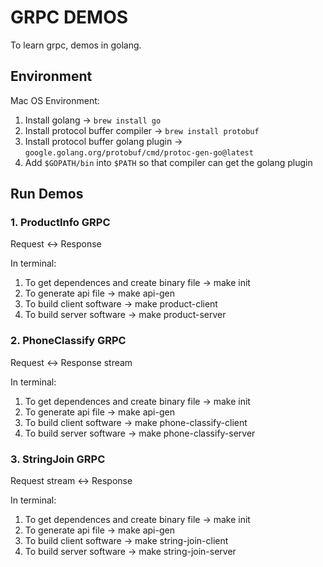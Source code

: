 # GRPC DEMOS

To learn grpc, demos in golang.

## Environment

Mac OS Environment:

1. Install golang -> `brew install go`
2. Install protocol buffer compiler -> `brew install protobuf`
3. Install protocol buffer golang plugin -> `google.golang.org/protobuf/cmd/protoc-gen-go@latest`
4. Add `$GOPATH/bin` into `$PATH` so that compiler can get the golang plugin

## Run Demos

### 1. ProductInfo GRPC

Request <-> Response

In terminal:

1. To get dependences and create binary file -> make init
2. To generate api file -> make api-gen
3. To build client software -> make product-client
4. To build server software -> make product-server

### 2. PhoneClassify GRPC

Request <-> Response stream

In terminal:

1. To get dependences and create binary file -> make init
2. To generate api file -> make api-gen
3. To build client software -> make phone-classify-client
4. To build server software -> make phone-classify-server

### 3. StringJoin GRPC

Request stream <-> Response

In terminal:

1. To get dependences and create binary file -> make init
2. To generate api file -> make api-gen
3. To build client software -> make string-join-client
4. To build server software -> make string-join-server